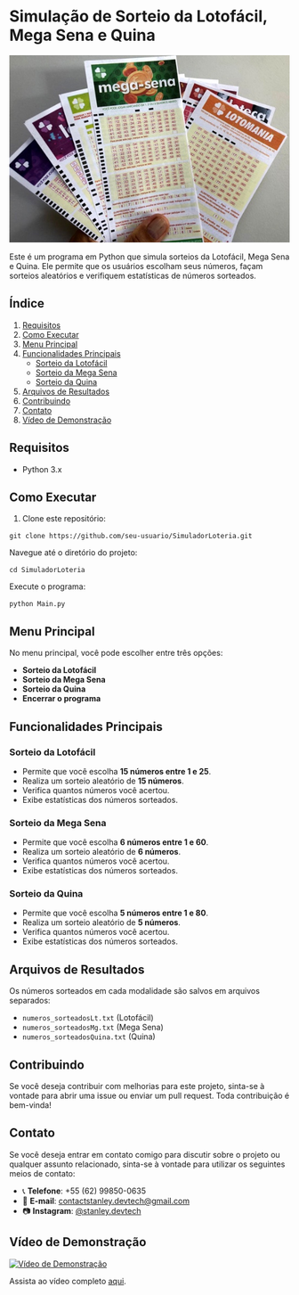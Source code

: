 # Simulação de Sorteio da Lotofácil, Mega Sena e Quina

![Loterias](/Img/Loterias.jpg)

Este é um programa em Python que simula sorteios da Lotofácil, Mega Sena e Quina. Ele permite que os usuários escolham seus números, façam sorteios aleatórios e verifiquem estatísticas de números sorteados. 


## Índice

1. [Requisitos](#requisitos)
2. [Como Executar](#como-executar)
3. [Menu Principal](#menu-principal)
4. [Funcionalidades Principais](#funcionalidades-principais)
   - [Sorteio da Lotofácil](#sorteio-da-lotofácil)
   - [Sorteio da Mega Sena](#sorteio-da-mega-sena)
   - [Sorteio da Quina](#sorteio-da-quina)
5. [Arquivos de Resultados](#arquivos-de-resultados)
6. [Contribuindo](#contribuindo)
7. [Contato](#contato)
8. [Vídeo de Demonstração](#Vídeo)


## Requisitos

- Python 3.x

## Como Executar

1. Clone este repositório:

```
git clone https://github.com/seu-usuario/SimuladorLoteria.git
```

Navegue até o diretório do projeto:

```
cd SimuladorLoteria
```

Execute o programa:

```
python Main.py
```

## Menu Principal

No menu principal, você pode escolher entre três opções:

- **Sorteio da Lotofácil**
- **Sorteio da Mega Sena**
- **Sorteio da Quina**
- **Encerrar o programa**

## Funcionalidades Principais

### Sorteio da Lotofácil

- Permite que você escolha **15 números entre 1 e 25**.
- Realiza um sorteio aleatório de **15 números**.
- Verifica quantos números você acertou.
- Exibe estatísticas dos números sorteados.

### Sorteio da Mega Sena

- Permite que você escolha **6 números entre 1 e 60**.
- Realiza um sorteio aleatório de **6 números**.
- Verifica quantos números você acertou.
- Exibe estatísticas dos números sorteados.

### Sorteio da Quina

- Permite que você escolha **5 números entre 1 e 80**.
- Realiza um sorteio aleatório de **5 números**.
- Verifica quantos números você acertou.
- Exibe estatísticas dos números sorteados.

## Arquivos de Resultados

Os números sorteados em cada modalidade são salvos em arquivos separados:

- `numeros_sorteadosLt.txt` (Lotofácil)
- `numeros_sorteadosMg.txt` (Mega Sena)
- `numeros_sorteadosQuina.txt` (Quina)

## Contribuindo

Se você deseja contribuir com melhorias para este projeto, sinta-se à vontade para abrir uma issue ou enviar um pull request. Toda contribuição é bem-vinda!

## Contato

Se você deseja entrar em contato comigo para discutir sobre o projeto ou qualquer assunto relacionado, sinta-se à vontade para utilizar os seguintes meios de contato:

- 📞 **Telefone**: +55 (62) 99850-0635
- 📧 **E-mail**: contactstanley.devtech@gmail.com
- 📷 **Instagram**: [@stanley.devtech](https://www.instagram.com/stanley.devtech/)

## Vídeo de Demonstração

[![Vídeo de Demonstração](https://img.youtube.com/vi/zqVoPZSdbeE/maxresdefault.jpg)](https://www.youtube.com/watch?v=zqVoPZSdbeE)

Assista ao vídeo completo [aqui](https://www.youtube.com/watch?v=zqVoPZSdbeE).
